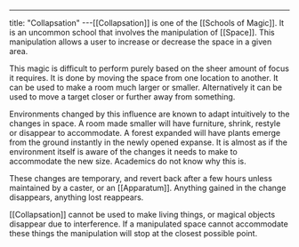 ---
title: "Collapsation"
---[[Collapsation]] is one of the [[Schools of Magic]]. It is an uncommon school that involves the manipulation of [[Space]]. This manipulation allows a user to increase or decrease the space in a given area.

This magic is difficult to perform purely based on the sheer amount of focus it requires. It is done by moving the space from one location to another. It can be used to make a room much larger or smaller. Alternatively it can be used to move a target closer or further away from something.

Environments changed by this influence are known to adapt intuitively to the changes in space. A room made smaller will have furniture, shrink, restyle or disappear to accommodate. A forest expanded will have plants emerge from the ground instantly in the newly opened expanse. It is almost as if the environment itself is aware of the changes it needs to make to accommodate the new size. Academics do not know why this is.

These changes are temporary, and revert back after a few hours unless maintained by a caster, or an [[Apparatum]]. Anything gained in the change disappears, anything lost reappears.

[[Collapsation]] cannot be used to make living things, or magical objects disappear due to interference. If a manipulated space cannot accommodate these things the manipulation will stop at the closest possible point.